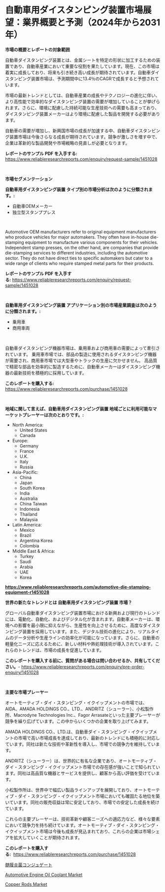 <p><h1>自動車用ダイスタンピング装置市場展望：業界概要と予測（2024年から2031年）</h1></p><p><strong>市場の概要とレポートの対象範囲</strong></p>
<p><p>自動車ダイスタンピング装置とは、金属シートを特定の形状に加工するための装置であり、自動車産業において重要な役割を果たしています。現在、この市場は着実に成長しており、将来も引き続き高い成長が期待されています。自動車ダイスタンピング装置市場は、予測期間中に13.4％のCAGRで成長すると予想されています。</p><p>市場の最新トレンドとしては、自動車産業の成長やテクノロジーの進化に伴い、より高性能で効率的なダイスタンピング装置の需要が増加していることが挙げられます。さらに、環境に配慮した持続可能な生産技術への需要も高まっており、ダイスタンピング装置メーカーはより環境に配慮した製品を開発する必要があります。</p><p>自動車の需要が増加し、新興国市場の成長が加速する中、自動車ダイスタンピング装置市場は今後さらなる成長が期待されています。競争が激しさを増す中で、企業は革新的な製品開発や市場戦略の見直しが必要となります。</p></p>
<p><strong>レポートのサンプル PDF を入手する:</strong> <a href="https://www.reliableresearchreports.com/enquiry/request-sample/1451028">https://www.reliableresearchreports.com/enquiry/request-sample/1451028</a></p>
<p>&nbsp;</p>
<p><strong>市場セグメンテーション</strong></p>
<p><strong>自動車用ダイスタンピング装置 タイプ別の市場分析は次のように分類されます。:</strong></p>
<p><ul><li>自動車OEMメーカー</li><li>独立型スタンププレス</li></ul></p>
<p>&nbsp;</p>
<p><p>Automotive OEM manufacturers refer to original equipment manufacturers who produce vehicles for major automakers. They often have in-house die-stamping equipment to manufacture various components for their vehicles. Independent stamp presses, on the other hand, are companies that provide die-stamping services to different industries, including the automotive sector. They do not have direct ties to specific automakers but cater to a wide range of clients who require stamped metal parts for their products.</p></p>
<p><strong>レポートのサンプル PDF を入手する:</strong>&nbsp;<a href="https://www.reliableresearchreports.com/enquiry/request-sample/1451028">https://www.reliableresearchreports.com/enquiry/request-sample/1451028</a></p>
<p>&nbsp;</p>
<p><strong> 自動車用ダイスタンピング装置 アプリケーション別の市場産業調査は次のように分類されます。:</strong></p>
<p><ul><li>乗用車</li><li>商用車両</li></ul></p>
<p>&nbsp;</p>
<p><p>自動車ダイスタンピング機器市場は、乗用車および商用車の需要によって牽引されています。 乗用車市場では、部品の製造に使用されるダイスタンピング機器が需要され、商用車市場では大型車やトラックの生産に欠かせません。 高品質で精密な部品を効率的に製造するために、自動車メーカーはダイスタンピング機器の最新技術を積極的に採用しています。</p></p>
<p><strong>このレポートを購入する:</strong>&nbsp; <a href="https://www.reliableresearchreports.com/purchase/1451028">https://www.reliableresearchreports.com/purchase/1451028</a></p>
<p>&nbsp;</p>
<p><strong>地域に関して言えば、自動車用ダイスタンピング装置 地域ごとに利用可能なマーケットプレーヤーは次のとおりです。:</strong></p>
<p><ul>
    <li>
        North America:
        <ul>
            <li>United States</li>
            <li>Canada</li>
        </ul>
    </li>
    <li>
        Europe:
        <ul>
            <li>Germany</li>
            <li>France</li>
            <li>U.K.</li>
            <li>Italy</li>
            <li>Russia</li>
        </ul>
    </li>
    <li>
        Asia-Pacific:
        <ul>
            <li>China</li>
            <li>Japan</li>
            <li>South Korea</li>
            <li>India</li>
            <li>Australia</li>
            <li>China Taiwan</li>
            <li>Indonesia</li>
            <li>Thailand</li>
            <li>Malaysia</li>
        </ul>
    </li>
    <li>
        Latin America:
        <ul>
            <li>Mexico</li>
            <li>Brazil</li>
            <li>Argentina Korea</li>
            <li>Colombia</li>
        </ul>
    </li>
    <li>
        Middle East & Africa:
        <ul>
            <li>Turkey</li>
            <li>Saudi</li>
            <li>Arabia</li>
            <li>UAE</li>
            <li>Korea</li>
        </ul>
    </li>
    </ul></p>
<p><strong><a href="https://www.reliableresearchreports.com/automotive-die-stamping-equipment-r1451028">https://www.reliableresearchreports.com/automotive-die-stamping-equipment-r1451028</a></strong>&nbsp;</p>
<p><strong>世界の新たなトレンドとは 自動車用ダイスタンピング装置 市場？</strong></p>
<p><p>グローバル自動車ダイスタンピング装置市場における新興および現行のトレンドには、電動化、自動化、およびデジタル化が含まれます。自動車メーカーは、環境への影響を最小限に抑えながら、生産性を向上させるために、高度なダイスタンピング装置を採用しています。また、デジタル技術の進化により、リアルタイムのデータ分析や生産ラインの効率化が可能になっています。さらに、自動車の軽量化ニーズに応えるために、新しい材料や熱処理技術が導入されています。これらのトレンドは、市場の成長を促進しています。</p></p>
<p><strong>このレポートを購入する前に、質問がある場合は問い合わせるか、共有してください。</strong>- <a href="https://www.reliableresearchreports.com/enquiry/pre-order-enquiry/1451028">https://www.reliableresearchreports.com/enquiry/pre-order-enquiry/1451028</a></p>
<p>&nbsp;</p>
<p><strong>主要な市場プレーヤー</strong></p>
<p><p>オートモーティブ・ダイ・スタンピング・イクイップメントの市場では、AIDA、AMADA HOLDINGS CO.、LTD.、ANDRITZ（シューラー）、小松製作所、Macrodyne Technologies Inc.、Fagor Arrasateといった主要プレーヤーが競争を繰り広げています。この中からいくつかの企業を取り上げてみます。</p><p>AMADA HOLDINGS CO.、LTD.は、自動車ダイ・スタンピング・イクイップメントの市場で高い市場成長を達成しており、最新のトレンドにも積極的に対応しています。同社は新たな技術や革新性を導入し、市場での競争力を維持しています。</p><p>ANDRITZ（シューラー）は、世界的に有名な企業であり、オートモーティブ・ダイ・スタンピング・イクイップメント市場での存在感が強いことで知られています。同社は高品質な機器とサービスを提供し、顧客から高い評価を受けています。</p><p>小松製作所は、世界中で幅広い製品ラインアップを展開しており、オートモーティブ・ダイ・スタンピング・イクイップメント市場においても確固たる地位を築いています。同社の販売収益は常に安定しており、市場での安定した成長を続けています。</p><p>これらの主要プレーヤーは、技術革新や顧客ニーズへの適応力など、様々な要素において競争力を持ち続けています。オートモーティブ・ダイ・スタンピング・イクイップメント市場は今後も成長が見込まれており、これらの企業は市場シェアを拡大していくことが期待されます。</p></p>
<p><strong>このレポートを購入する:</strong>&nbsp;&nbsp;<a href="https://www.reliableresearchreports.com/purchase/1451028">https://www.reliableresearchreports.com/purchase/1451028</a></p>
<p><p><a href="https://medium.com/@austincooper525/%E3%83%A1%E3%83%8B%E3%83%B3%E3%82%B4%E3%82%B3%E3%83%83%E3%82%AB%E3%83%AB%E7%B5%90%E5%90%88%E4%BD%93%E5%B8%82%E5%A0%B4%E3%81%AE%E3%82%B7%E3%82%A7%E3%82%A2%E3%81%AE%E9%80%B2%E5%8C%96%E3%81%A8%E5%B8%82%E5%A0%B4%E6%88%90%E9%95%B7%E5%82%BE%E5%90%912024%E5%B9%B4-2031%E5%B9%B4-633a63149d0d">髄膜炎菌コンジュゲート</a></p><p><a href="https://changeable-paste-463.notion.site/Automotive-Engine-Oil-Coolant-Market-Size-Growth-Outlook-from-2024-to-2031-projecting-at-Market-s--1591ca74475441679b2492d56a6a464a">Automotive Engine Oil Coolant Market</a></p><p><a href="https://florentine-yuzu-f42.notion.site/Copper-Rods-Market-Size-and-Growth-Market-Segmentation-Regional-and-Country-Breakdowns-and-Market-d1bff4f50f3a4e6b8ee32a08d5eab3d2">Copper Rods Market</a></p></p>